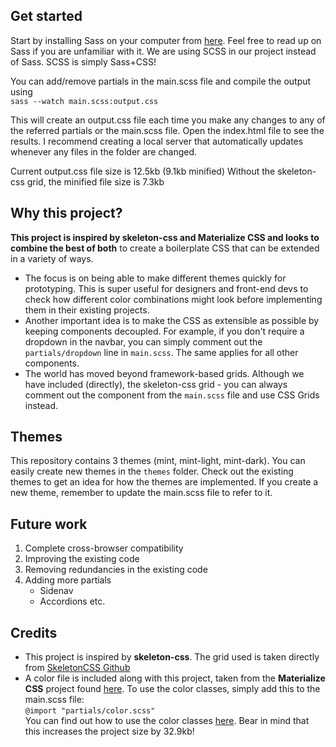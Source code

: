 ## Get started
Start by installing Sass on your computer from [here](https://github.com/sass/dart-sass/releases/tag/1.26.3). Feel free to read up on Sass if you are unfamiliar with it. We are using SCSS in our project instead of Sass. SCSS is simply Sass+CSS!

You can add/remove partials in the main.scss file and compile the output using  
```sass --watch main.scss:output.css```

This will create an output.css file each time you make any changes to any of the referred partials or the main.scss file. Open the index.html file to see the results. I recommend creating a local server that automatically updates whenever any files in the folder are changed.

Current output.css file size is 12.5kb (9.1kb minified)
Without the skeleton-css grid, the minified file size is 7.3kb

## Why this project?
**This project is inspired by skeleton-css and Materialize CSS and looks to combine the best of both** to create a boilerplate CSS that can be extended in a variety of ways. 
* The focus is on being able to make different themes quickly for prototyping. This is super useful for designers and front-end devs to check how different color combinations might look before implementing them in their existing projects.
* Another important idea is to make the CSS as extensible as possible by keeping components decoupled. For example, if you don't require a dropdown in the navbar, you can simply comment out the ```partials/dropdown``` line in ```main.scss```. The same applies for all other components.
* The world has moved beyond framework-based grids. Although we have included (directly), the skeleton-css grid - you can always comment out the component from the ```main.scss``` file and use CSS Grids instead.

## Themes
This repository contains 3 themes (mint, mint-light, mint-dark).
You can easily create new themes in the ```themes``` folder. Check out the existing themes to get an idea for how the themes are implemented. If you create a new theme, remember to update the main.scss file to refer to it.

## Future work
1. Complete cross-browser compatibility
2. Improving the existing code
2. Removing redundancies in the existing code
3. Adding more partials
    - Sidenav
    - Accordions
    etc.

## Credits
* This project is inspired by **skeleton-css**. The grid used is taken directly from [SkeletonCSS Github](https://github.com/dhg/Skeleton.)
* A color file is included along with this project, taken from the **Materialize CSS** project found [here](https://github.com/Dogfalo/materialize). To use the color classes, simply add this to the main.scss file:  
```@import "partials/color.scss"```  
You can find out how to use the color classes [here](https://materializecss.com/color.html).
Bear in mind that this increases the project size by 32.9kb!
